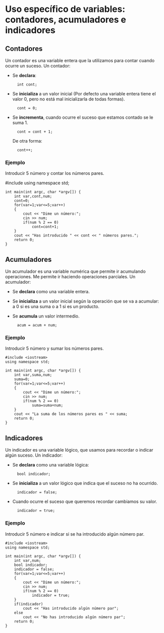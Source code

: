 # Uso específico de variables: contadores, acumuladores e indicadores

## Contadores

Un contador es una variable entera que la utilizamos para contar cuando ocurre un suceso. Un contador:

* Se **declara**:

        int cont;

* Se **inicializa** a un valor inicial (Por defecto una variable entera tiene el valor 0, pero no está mal inicializarla de todas formas).

		cont = 0; 

* Se **incrementa**, cuando ocurre el suceso que estamos contado se le suma 1.

		cont = cont + 1;
    
    De otra forma:

        cont++;

### Ejemplo

Introducir 5 número y contar los números pares.

    
#include <iostream>
using namespace std;

    int main(int argc, char *argv[]) {
        int var,cont,num;
        cont=0;
        for(var=1;var<=5;var++)
        {
            cout << "Dime un número:";
            cin >> num;
            if(num % 2 == 0)
                cont=cont+1;
        }
    	cout << "Has introducido " << cont << " números pares.";
    	return 0;
    }

## Acumuladores

Un acumulador es una variable numérica que permite ir acumulando operaciones. Me permite ir haciendo operaciones parciales. Un acumulador:

* Se **declara** como una variable entera.
* Se **inicializa** a un valor inicial según la operación que se va a acumular: a 0 si es una suma o a 1 si es un producto.
* Se **acumula** un valor intermedio.
		
		acum = acum + num;

### Ejemplo

Introducir 5 número y sumar los números pares.

	#include <iostream>
    using namespace std;

    int main(int argc, char *argv[]) {
        int var,suma,num;
		suma=0;
		for(var=1;var<=5;var++)
        {
			cout << "Dime un número:";
			cin >> num;
			if(num % 2 == 0)
				suma=suma+num;
        }
		cout << "La suma de los números pares es " << suma;
	    return 0;
    }

## Indicadores

Un indicador es una variable lógico, que usamos para recordar o indicar algún suceso. Un indicador:

* Se **declara** como una variable lógica:

        bool indicador;

* Se **inicializa** a un valor lógico que indica que el suceso no ha ocurrido.

	    indicador = false;

* Cuando ocurre el suceso que queremos recordar cambiamos su valor.

	    indicador = true;

### Ejemplo

Introducir 5 número e indicar si se ha introducido algún número par.

    #include <iostream>
    using namespace std;

    int main(int argc, char *argv[]) {
        int var,num;
        bool indicador;
		indicador = false;
		for(var=1;var<=5;var++)
        {
			cout << "Dime un número:";
			cin >> num;
			if(num % 2 == 0)
				indicador = true;
        }
		if(indicador)
			cout << "Has introducido algún número par";
		else
			cout << "No has introducido algún número par";
	    return 0;
    }
